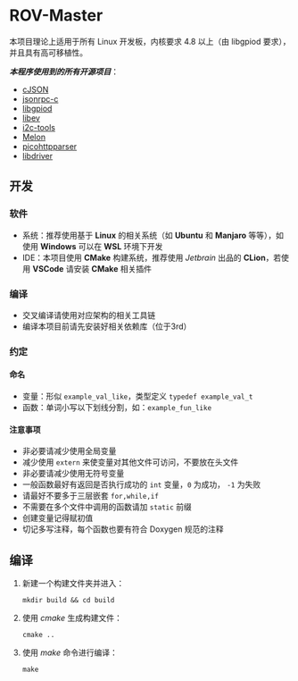 # ROV-Master

本项目理论上适用于所有 Linux 开发板，内核要求 4.8 以上（由 libgpiod 要求），并且具有高可移植性。

***本程序使用到的所有开源项目***：

- [cJSON](https://github.com/DaveGamble/cJSON.git)
- [jsonrpc-c](https://github.com/hmng/jsonrpc-c.git)
- [libgpiod](https://git.kernel.org/pub/scm/libs/libgpiod/libgpiod.git)
- [libev](https://github.com/enki/libev.git)
- [i2c-tools](https://git.kernel.org/pub/scm/utils/i2c-tools/i2c-tools.git)
- [Melon](https://github.com/Water-Melon/Melon.git)
- [picohttpparser](https://github.com/h2o/picohttpparser.git)
- [libdriver](www.libdriver.com)

## 开发

### 软件

- 系统：推荐使用基于 **Linux** 的相关系统（如 **Ubuntu** 和 **Manjaro** 等等），如使用 **Windows** 可以在 **WSL** 环境下开发
- IDE：本项目使用 **CMake** 构建系统，推荐使用 *Jetbrain* 出品的 **CLion**，若使用 **VSCode** 请安装 **CMake** 相关插件

### 编译

- 交叉编译请使用对应架构的相关工具链
- 编译本项目前请先安装好相关依赖库（位于3rd）

### 约定

#### 命名

- 变量：形似 `example_val_like`，类型定义 `typedef example_val_t`
- 函数：单词小写以下划线分割，如：`example_fun_like`

#### 注意事项

- 非必要请减少使用全局变量
- 减少使用 `extern` 来使变量对其他文件可访问，不要放在头文件
- 非必要请减少使用无符号变量
- 一般函数最好有返回是否执行成功的 `int` 变量，`0` 为成功， `-1` 为失败
- 请最好不要多于三层嵌套 `for,while,if`
- 不需要在多个文件中调用的函数请加 `static` 前缀
- 创建变量记得赋初值
- 切记多写注释，每个函数也要有符合 Doxygen 规范的注释

## 编译

1. 新建一个构建文件夹并进入：

   ```shell
   mkdir build && cd build
   ```

2. 使用 *cmake* 生成构建文件：

   ```shell
   cmake ..
   ```

3. 使用 *make* 命令进行编译：

   ```shell
   make
   ```
